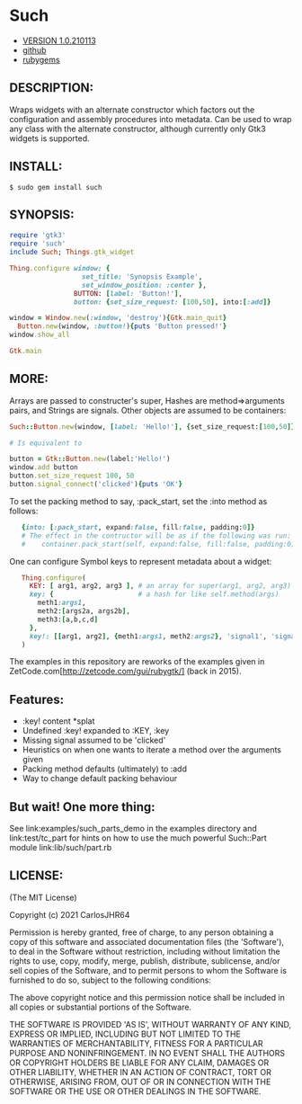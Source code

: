 # Such

* [VERSION 1.0.210113](https://github.com/carlosjhr64/such/releases)
* [github](https://www.github.com/carlosjhr64/such)
* [rubygems](https://rubygems.org/gems/such)

## DESCRIPTION:

Wraps widgets with an alternate constructor
which factors out the configuration and assembly procedures into metadata.
Can be used to wrap any class with the alternate constructor,
although currently only Gtk3 widgets is supported.

## INSTALL:

```shell
$ sudo gem install such
```

## SYNOPSIS:

```ruby
require 'gtk3'
require 'such'
include Such; Things.gtk_widget

Thing.configure window: {
                  set_title: 'Synopsis Example',
                  set_window_position: :center },
                BUTTON: [label: 'Button!'],
                button: {set_size_request: [100,50], into:[:add]}

window = Window.new(:window, 'destroy'){Gtk.main_quit}
  Button.new(window, :button!){puts 'Button pressed!'}
window.show_all

Gtk.main
```

## MORE:

Arrays are passed to constructer's super,
Hashes are method=>arguments pairs, and Strings are signals.
Other objects are assumed to be containers:

```ruby
Such::Button.new(window, [label: 'Hello!'], {set_size_request:[100,50]}, 'clicked' ){puts 'OK'}

# Is equivalent to

button = Gtk::Button.new(label:'Hello!')
window.add button
button.set_size_request 100, 50
button.signal_connect('clicked'){puts 'OK'}
```

To set the packing method to say, :pack_start, set the :into method as follows:

```ruby
   {into: [:pack_start, expand:false, fill:false, padding:0]}
   # The effect in the contructor will be as if the following was run:
   #    container.pack_start(self, expand:false, fill:false, padding:0)
```

One can configure Symbol keys to represent metadata about a widget:

```ruby
   Thing.configure(
     KEY: [ arg1, arg2, arg3 ], # an array for super(arg1, arg2, arg3)
     key: {                     # a hash for like self.method(args)
       meth1:args1,
       meth2:[args2a, args2b],
       meth3:[a,b,c,d]
     },
     key!: [[arg1, arg2], {meth1:args1, meth2:args2}, 'signal1', 'signal2'] # the splatter bang!
   )
```

The examples in this repository are reworks of the examples given in
ZetCode.com[http://zetcode.com/gui/rubygtk/] (back in 2015).

## Features:

* :key! content *splat
* Undefined :key! expanded to :KEY, :key
* Missing signal assumed to be 'clicked'
* Heuristics on when one wants to iterate a method over the arguments given
* Packing method defaults (ultimately) to :add
* Way to change default packing behaviour

## But wait!  One more thing:

See link:examples/such_parts_demo in the examples directory
and link:test/tc_part for hints on how to use the much powerful
Such::Part module link:lib/such/part.rb

## LICENSE:

(The MIT License)

Copyright (c) 2021 CarlosJHR64

Permission is hereby granted, free of charge, to any person obtaining
a copy of this software and associated documentation files (the
'Software'), to deal in the Software without restriction, including
without limitation the rights to use, copy, modify, merge, publish,
distribute, sublicense, and/or sell copies of the Software, and to
permit persons to whom the Software is furnished to do so, subject to
the following conditions:

The above copyright notice and this permission notice shall be
included in all copies or substantial portions of the Software.

THE SOFTWARE IS PROVIDED 'AS IS', WITHOUT WARRANTY OF ANY KIND,
EXPRESS OR IMPLIED, INCLUDING BUT NOT LIMITED TO THE WARRANTIES OF
MERCHANTABILITY, FITNESS FOR A PARTICULAR PURPOSE AND NONINFRINGEMENT.
IN NO EVENT SHALL THE AUTHORS OR COPYRIGHT HOLDERS BE LIABLE FOR ANY
CLAIM, DAMAGES OR OTHER LIABILITY, WHETHER IN AN ACTION OF CONTRACT,
TORT OR OTHERWISE, ARISING FROM, OUT OF OR IN CONNECTION WITH THE
SOFTWARE OR THE USE OR OTHER DEALINGS IN THE SOFTWARE.

